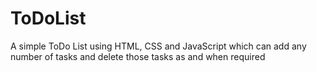 # ToDoList
A simple ToDo List using HTML, CSS and JavaScript which can add any number of tasks and delete those tasks as and when required 
